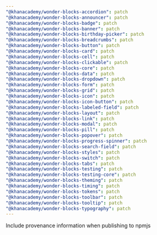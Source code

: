 ```yaml
---
"@khanacademy/wonder-blocks-accordion": patch
"@khanacademy/wonder-blocks-announcer": patch
"@khanacademy/wonder-blocks-badge": patch
"@khanacademy/wonder-blocks-banner": patch
"@khanacademy/wonder-blocks-birthday-picker": patch
"@khanacademy/wonder-blocks-breadcrumbs": patch
"@khanacademy/wonder-blocks-button": patch
"@khanacademy/wonder-blocks-card": patch
"@khanacademy/wonder-blocks-cell": patch
"@khanacademy/wonder-blocks-clickable": patch
"@khanacademy/wonder-blocks-core": patch
"@khanacademy/wonder-blocks-data": patch
"@khanacademy/wonder-blocks-dropdown": patch
"@khanacademy/wonder-blocks-form": patch
"@khanacademy/wonder-blocks-grid": patch
"@khanacademy/wonder-blocks-icon": patch
"@khanacademy/wonder-blocks-icon-button": patch
"@khanacademy/wonder-blocks-labeled-field": patch
"@khanacademy/wonder-blocks-layout": patch
"@khanacademy/wonder-blocks-link": patch
"@khanacademy/wonder-blocks-modal": patch
"@khanacademy/wonder-blocks-pill": patch
"@khanacademy/wonder-blocks-popover": patch
"@khanacademy/wonder-blocks-progress-spinner": patch
"@khanacademy/wonder-blocks-search-field": patch
"@khanacademy/wonder-blocks-styles": patch
"@khanacademy/wonder-blocks-switch": patch
"@khanacademy/wonder-blocks-tabs": patch
"@khanacademy/wonder-blocks-testing": patch
"@khanacademy/wonder-blocks-testing-core": patch
"@khanacademy/wonder-blocks-theming": patch
"@khanacademy/wonder-blocks-timing": patch
"@khanacademy/wonder-blocks-tokens": patch
"@khanacademy/wonder-blocks-toolbar": patch
"@khanacademy/wonder-blocks-tooltip": patch
"@khanacademy/wonder-blocks-typography": patch
---
```


Include provenance information when publishing to npmjs
